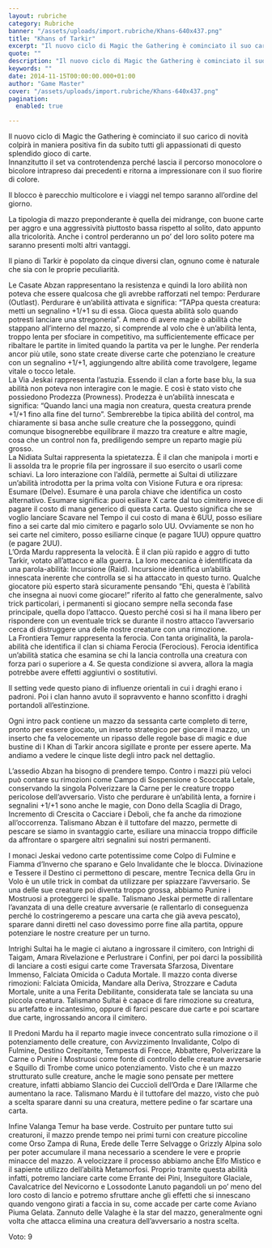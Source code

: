 ```yaml
---
layout: rubriche
category: Rubriche
banner: "/assets/uploads/import.rubriche/Khans-640x437.png"
title: "Khans of Tarkir"
excerpt: "Il nuovo ciclo di Magic the Gathering è cominciato il suo carico di novità colpirà in maniera positiva fin da subito tutti gli appassionati di questo splendido gioco di carte. Innanzitutto il set va controtendenza perché lascia il percorso monocolore o bicolore intrapreso dai precedenti e ritorna a impressionare con il suo fiorire di colore. [&hellip"
quote: ""
description: "Il nuovo ciclo di Magic the Gathering è cominciato il suo carico di novità colpirà in maniera positiva fin da subito tutti gli appassionati di questo splendido gioco di carte. Innanzitutto il set va controtendenza perché lascia il percorso monocolore o bicolore intrapreso dai precedenti e ritorna a impressionare con il suo fiorire di colore. [&hellip"
keywords: ""
date: 2014-11-15T00:00:00.000+01:00
author: "Game Master"
cover: "/assets/uploads/import.rubriche/Khans-640x437.png"
pagination:
  enabled: true

---
```


[](https://hotmc.com/wp-content/uploads/2014/11/Khans.png)

Il nuovo ciclo di Magic the Gathering è cominciato il suo carico di novità colpirà in maniera positiva fin da subito tutti gli appassionati di questo splendido gioco di carte.  
Innanzitutto il set va controtendenza perché lascia il percorso monocolore o bicolore intrapreso dai precedenti e ritorna a impressionare con il suo fiorire di colore.

Il blocco è parecchio multicolore e i viaggi nel tempo saranno all’ordine del giorno.

La tipologia di mazzo preponderante è quella dei midrange, con buone carte per aggro e una aggressività piuttosto bassa rispetto al solito, dato appunto alla tricolorità. Anche i control perderanno un po’ del loro solito potere ma saranno presenti molti altri vantaggi.

Il piano di Tarkir è popolato da cinque diversi clan, ognuno come è naturale che sia con le proprie peculiarità.

Le Casate Abzan rappresentano la resistenza e quindi la loro abilità non poteva che essere qualcosa che gli avrebbe rafforzati nel tempo: Perdurare (Outlast). Perdurare è un’abilità attivata e significa: “TAPpa questa creatura: metti un segnalino +1/+1 su di essa. Gioca questa abilità solo quando potresti lanciare una stregoneria”. A meno di avere magie o abilità che stappano all’interno del mazzo, si comprende al volo che è un’abilità lenta, troppo lenta per sfociare in competitivo, ma sufficientemente efficace per ribaltare le partite in limited quando la partita va per le lunghe. Per renderla ancor più utile, sono state create diverse carte che potenziano le creature con un segnalino +1/+1, aggiungendo altre abilità come travolgere, legame vitale o tocco letale.  
La Via Jeskai rappresenta l’astuzia. Essendo il clan a forte base blu, la sua abilità non poteva non interagire con le magie. E così è stato visto che possiedono Prodezza (Prowness). Prodezza è un’abilità innescata e significa: “Quando lanci una magia non creatura, questa creatura prende +1/+1 fino alla fine del turno”. Sembrerebbe la tipica abilità del control, ma chiaramente si basa anche sulle creature che la posseggono, quindi comunque bisognerebbe equilibrare il mazzo tra creature e altre magie, cosa che un control non fa, prediligendo sempre un reparto magie più grosso.  
La Nidiata Sultai rappresenta la spietatezza. È il clan che manipola i morti e li assolda tra le proprie fila per ingrossare il suo esercito o usarli come schiavi. La loro interazione con l’aldilà, permette ai Sultai di utilizzare un’abilità introdotta per la prima volta con Visione Futura e ora ripresa: Esumare (Delve). Esumare è una parola chiave che identifica un costo alternativo. Esumare significa: puoi esiliare X carte dal tuo cimitero invece di pagare il costo di mana generico di questa carta. Questo significa che se voglio lanciare Scavare nel Tempo il cui costo di mana è 6UU, posso esiliare fino a sei carte dal mio cimitero e pagarlo solo UU. Ovviamente se non ho sei carte nel cimitero, posso esiliarne cinque (e pagare 1UU) oppure quattro (e pagare 2UU).  
L’Orda Mardu rappresenta la velocità. È il clan più rapido e aggro di tutto Tarkir, votato all’attacco e alla guerra. La loro meccanica è identificata da una parola-abilità: Incursione (Raid). Incursione identifica un’abilità innescata inerente che controlla se si ha attaccato in questo turno. Qualche giocatore più esperto starà sicuramente pensando “Ehi, questa è l’abilità che insegna ai nuovi come giocare!” riferito al fatto che generalmente, salvo trick particolari, i permanenti si giocano sempre nella seconda fase principale, quella dopo l’attacco. Questo perché così si ha il mana libero per rispondere con un eventuale trick se durante il nostro attacco l’avversario cerca di distruggere una delle nostre creature con una rimozione.  
La Frontiera Temur rappresenta la ferocia. Con tanta originalità, la parola-abilità che identifica il clan si chiama Ferocia (Ferocious). Ferocia identifica un’abilità statica che esamina se chi la lancia controlla una creatura con forza pari o superiore a 4\. Se questa condizione si avvera, allora la magia potrebbe avere effetti aggiuntivi o sostitutivi.

Il setting vede questo piano di influenze orientali in cui i draghi erano i padroni. Poi i clan hanno avuto il sopravvento e hanno sconfitto i draghi portandoli all’estinzione.

Ogni intro pack contiene un mazzo da sessanta carte completo di terre, pronto per essere giocato, un inserto strategico per giocare il mazzo, un inserto che fa velocemente un ripasso delle regole base di magic e due bustine di I Khan di Tarkir ancora sigillate e pronte per essere aperte. Ma andiamo a vedere le cinque liste degli intro pack nel dettaglio.

L’assedio Abzan ha bisogno di prendere tempo. Contro i mazzi più veloci può contare su rimozioni come Campo di Sospensione o Scoccata Letale, conservando la singola Polverizzare la Carne per le creature troppo pericolose dell’avversario. Visto che perdurare è un’abilità lenta, a fornire i segnalini +1/+1 sono anche le magie, con Dono della Scaglia di Drago, Incremento di Crescita o Cacciare i Deboli, che fa anche da rimozione all’occorrenza. Talismano Abzan è il tuttofare del mazzo, permette di pescare se siamo in svantaggio carte, esiliare una minaccia troppo difficile da affrontare o spargere altri segnalini sui nostri permanenti.

I monaci Jeskai vedono carte potentissime come Colpo di Fulmine e Fiamma d’Inverno che sparano e Gelo Invalidante che le blocca. Divinazione e Tessere il Destino ci permettono di pescare, mentre Tecnica della Gru in Volo è un utile trick in combat da utilizzare per spiazzare l’avversario. Se una delle sue creature poi diventa troppo grossa, abbiamo Punire i Mostruosi a proteggerci le spalle. Talismano Jeskai permette di rallentare l’avanzata di una delle creature avversarie (e rallentarlo di conseguenza perché lo costringeremo a pescare una carta che già aveva pescato), sparare danni diretti nel caso dovessimo porre fine alla partita, oppure potenziare le nostre creature per un turno.

Intrighi Sultai ha le magie ci aiutano a ingrossare il cimitero, con Intrighi di Taigam, Amara Rivelazione e Perlustrare i Confini, per poi darci la possibilità di lanciare a costi esigui carte come Traversata Sfarzosa, Diventare Immenso, Falciata Omicida o Caduta Mortale. Il mazzo conta diverse rimozioni: Falciata Omicida, Mandare alla Deriva, Strozzare e Caduta Mortale, unite a una Ferita Debilitante, considerata tale se lanciata su una piccola creatura. Talismano Sultai è capace di fare rimozione su creatura, su artefatto e incantesimo, oppure di farci pescare due carte e poi scartare due carte, ingrossando ancora il cimitero.

Il Predoni Mardu ha il reparto magie invece concentrato sulla rimozione o il potenziamento delle creature, con Avvizzimento Invalidante, Colpo di Fulmine, Destino Crepitante, Tempesta di Frecce, Abbattere, Polverizzare la Carne o Punire i Mostruosi come fonte di controllo delle creature avversarie e Squillo di Trombe come unico potenziamento. Visto che è un mazzo strutturato sulle creature, anche le magie sono pensate per mettere creature, infatti abbiamo Slancio dei Cuccioli dell’Orda e Dare l’Allarme che aumentano la race. Talismano Mardu è il tuttofare del mazzo, visto che può a scelta sparare danni su una creatura, mettere pedine o far scartare una carta.

Infine Valanga Temur ha base verde. Costruito per puntare tutto sui creaturoni, il mazzo prende tempo nei primi turni con creature piccoline come Orso Zampa di Runa, Erede delle Terre Selvagge o Grizzly Alpina solo per poter accumulare il mana necessario a scendere le vere e proprie minacce del mazzo. A velocizzare il processo abbiamo anche Elfo Mistico e il sapiente utilizzo dell’abilità Metamorfosi. Proprio tramite questa abilità infatti, potremo lanciare carte come Errante dei Pini, Inseguitore Glaciale, Cavalcatrice del Nevicorno e Lossodonte Lanuto pagandoli un po’ meno del loro costo di lancio e potremo sfruttare anche gli effetti che si innescano quando vengono girati a faccia in su, come accade per carte come Aviano Piuma Gelata. Zannuto delle Valaghe è la star del mazzo, generalmente ogni volta che attacca elimina una creatura dell’avversario a nostra scelta.

Voto: 9